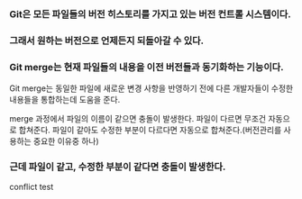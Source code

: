 ### Git은 모든 파일들의 버전 히스토리를 가지고 있는 버전 컨트롤 시스템이다.
### 그래서 원하는 버전으로 언제든지 되돌아갈 수 있다.
### Git merge는 현재 파일들의 내용을 이전 버전들과 동기화하는 기능이다.
Git merge는 동일한 파일에 새로운 변경 사항을 반영하기 전에 다른 개발자들이 수정한 내용들을 통합하는데 도움을 준다.

merge 과정에서 파일의 이름이 같으면 충돌이 발생한다.
파일이 다르면 무조건 자동으로 합쳐준다.
파일이 같아도 수정한 부분이 다르다면 자동으로 합쳐준다.(버전관리를 사용하는 중요한 이유중 하나)
### 근데 파일이 같고, 수정한 부분이 같다면 충돌이 발생한다.

conflict test

